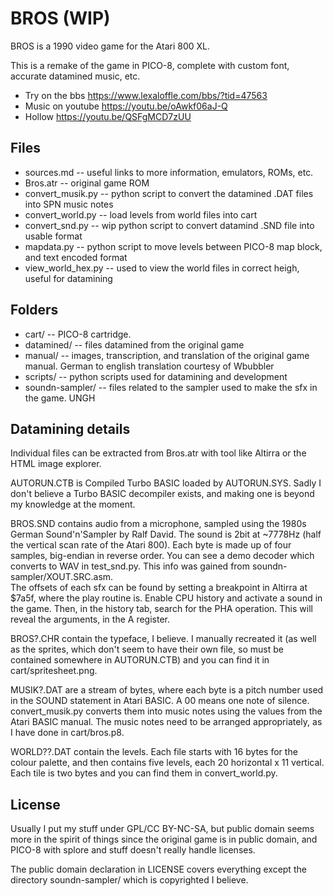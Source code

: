 # BROS (WIP)

BROS is a 1990 video game for the Atari 800 XL.

This is a remake of the game in PICO-8, complete with custom font, accurate datamined music, etc.

- Try on the bbs https://www.lexaloffle.com/bbs/?tid=47563
- Music on youtube https://youtu.be/oAwkf06aJ-Q
- Hollow https://youtu.be/QSFgMCD7zUU

## Files
- sources.md -- useful links to more information, emulators, ROMs, etc.
- Bros.atr -- original game ROM
- convert_musik.py -- python script to convert the datamined .DAT files into SPN music notes
- convert_world.py -- load levels from world files into cart
- convert_snd.py -- wip python script to convert datamind .SND file into usable format
- mapdata.py -- python script to move levels between PICO-8 map block, and text encoded format
- view_world_hex.py -- used to view the world files in correct heigh, useful for datamining

## Folders
- cart/ -- PICO-8 cartridge.
- datamined/ -- files datamined from the original game
- manual/ -- images, transcription, and translation of the original game manual. German to english translation courtesy of Wbubbler
- scripts/ -- python scripts used for datamining and development
- soundn-sampler/ -- files related to the sampler used to make the sfx in the game. UNGH

## Datamining details
Individual files can be extracted from Bros.atr with tool like Altirra or the HTML image explorer.

AUTORUN.CTB is Compiled Turbo BASIC loaded by AUTORUN.SYS. Sadly I don't believe a Turbo BASIC decompiler exists, and making one is beyond my knowledge at the moment.

BROS.SND contains audio from a microphone, sampled using the 1980s German Sound'n'Sampler by Ralf David. The sound is 2bit at ~7778Hz (half the vertical scan rate of the Atari 800). Each byte is made up of four samples, big-endian in reverse order. You can see a demo decoder which converts to WAV in test_snd.py. This info was gained from soundn-sampler/XOUT.SRC.asm.    
The offsets of each sfx can be found by setting a breakpoint in Altirra at $7a5f, where the play routine is. Enable CPU history and activate a sound in the game. Then, in the history tab, search for the PHA operation. This will reveal the arguments, in the A register.

BROS?.CHR contain the typeface, I believe. I manually recreated it (as well as the sprites, which don't seem to have their own file, so must be contained somewhere in AUTORUN.CTB) and you can find it in cart/spritesheet.png.

MUSIK?.DAT are a stream of bytes, where each byte is a pitch number used in the SOUND statement in Atari BASIC. A 00 means one note of silence. convert_musik.py converts them into music notes using the values from the Atari BASIC manual. The music notes need to be arranged appropriately, as I have done in cart/bros.p8.

WORLD??.DAT contain the levels. Each file starts with 16 bytes for the colour palette, and then contains five levels, each 20 horizontal x 11 vertical. Each tile is two bytes and you can find them in convert_world.py.

## License
Usually I put my stuff under GPL/CC BY-NC-SA, but public domain seems more in the spirit of things since the original game is in public domain, and PICO-8 with splore and stuff doesn't really handle licenses.

The public domain declaration in LICENSE covers everything except the directory soundn-sampler/ which is copyrighted I believe.
